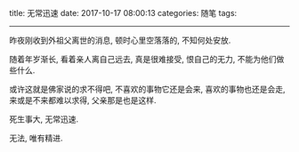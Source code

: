 title: 无常迅速
date: 2017-10-17 08:00:13
categories: 随笔
tags:

---

昨夜刚收到外祖父离世的消息, 顿时心里空落落的, 不知何处安放.

随着年岁渐长, 看着亲人离自己远去, 真是很难接受, 恨自己的无力, 不能为他们做些什么.

或许这就是佛家说的求不得吧, 不喜欢的事物它还是会来, 喜欢的事物也还是会走, 来或是不来都难以求得, 父亲那是也是这样.

死生事大, 无常迅速.

无法, 唯有精进.
